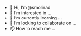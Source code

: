 - 👋 Hi, I’m @smolinad
- 👀 I’m interested in ...
- 🌱 I’m currently learning ...
- 💞️ I’m looking to collaborate on ...
- 📫 How to reach me ...

<!---
smolinad/smolinad is a ✨ special ✨ repository because its `README.md` (this file) appears on your GitHub profile.
You can click the Preview link to take a look at your changes.
--->
